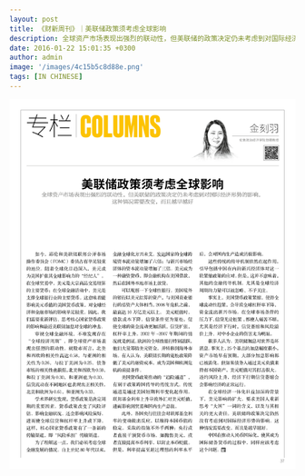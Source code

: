 ```yaml
---
layout: post
title: 《财新周刊》｜美联储政策须考虑全球影响
description: 全球资产市场表现出强烈的联动性，但美联储的政策决定仍未考虑到对国际经济形势的影响。这种情况需要改变，而且越早越好
date: 2016-01-22 15:01:35 +0300
author: admin
image: '/images/4c15b5c8d88e.png'
tags: [IN CHINESE]
---
```

<a href="/pdf/p34-37.pdf" target="_blank">
  <img src="/images/-hiteqfadqoa2oche-1.jpg" alt="Xin" style="cursor: pointer;" />
</a>
